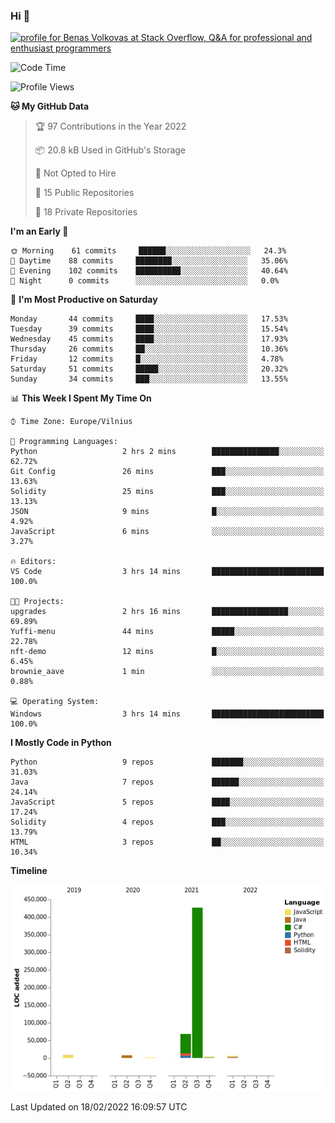 ### Hi 👋
<a href="https://stackoverflow.com/users/14954249/benas-volkovas"><img src="https://stackoverflow.com/users/flair/14954249.png?theme=dark" width="208" height="58" alt="profile for Benas Volkovas at Stack Overflow, Q&amp;A for professional and enthusiast programmers" title="profile for Benas Volkovas at Stack Overflow, Q&amp;A for professional and enthusiast programmers"></a>

<!--START_SECTION:waka-->
![Code Time](http://img.shields.io/badge/Code%20Time-567%20hrs%2011%20mins-blue)

![Profile Views](http://img.shields.io/badge/Profile%20Views-0-blue)

**🐱 My GitHub Data** 

> 🏆 97 Contributions in the Year 2022
 > 
> 📦 20.8 kB Used in GitHub's Storage 
 > 
> 🚫 Not Opted to Hire
 > 
> 📜 15 Public Repositories 
 > 
> 🔑 18 Private Repositories  
 > 
**I'm an Early 🐤** 

```text
🌞 Morning    61 commits     ██████░░░░░░░░░░░░░░░░░░░   24.3% 
🌆 Daytime    88 commits     ████████░░░░░░░░░░░░░░░░░   35.06% 
🌃 Evening    102 commits    ██████████░░░░░░░░░░░░░░░   40.64% 
🌙 Night      0 commits      ░░░░░░░░░░░░░░░░░░░░░░░░░   0.0%

```
📅 **I'm Most Productive on Saturday** 

```text
Monday       44 commits     ████░░░░░░░░░░░░░░░░░░░░░   17.53% 
Tuesday      39 commits     ████░░░░░░░░░░░░░░░░░░░░░   15.54% 
Wednesday    45 commits     ████░░░░░░░░░░░░░░░░░░░░░   17.93% 
Thursday     26 commits     ██░░░░░░░░░░░░░░░░░░░░░░░   10.36% 
Friday       12 commits     █░░░░░░░░░░░░░░░░░░░░░░░░   4.78% 
Saturday     51 commits     █████░░░░░░░░░░░░░░░░░░░░   20.32% 
Sunday       34 commits     ███░░░░░░░░░░░░░░░░░░░░░░   13.55%

```


📊 **This Week I Spent My Time On** 

```text
⌚︎ Time Zone: Europe/Vilnius

💬 Programming Languages: 
Python                   2 hrs 2 mins        ███████████████░░░░░░░░░░   62.72% 
Git Config               26 mins             ███░░░░░░░░░░░░░░░░░░░░░░   13.63% 
Solidity                 25 mins             ███░░░░░░░░░░░░░░░░░░░░░░   13.13% 
JSON                     9 mins              █░░░░░░░░░░░░░░░░░░░░░░░░   4.92% 
JavaScript               6 mins              ░░░░░░░░░░░░░░░░░░░░░░░░░   3.27%

🔥 Editors: 
VS Code                  3 hrs 14 mins       █████████████████████████   100.0%

🐱‍💻 Projects: 
upgrades                 2 hrs 16 mins       █████████████████░░░░░░░░   69.89% 
Yuffi-menu               44 mins             █████░░░░░░░░░░░░░░░░░░░░   22.78% 
nft-demo                 12 mins             █░░░░░░░░░░░░░░░░░░░░░░░░   6.45% 
brownie_aave             1 min               ░░░░░░░░░░░░░░░░░░░░░░░░░   0.88%

💻 Operating System: 
Windows                  3 hrs 14 mins       █████████████████████████   100.0%

```

**I Mostly Code in Python** 

```text
Python                   9 repos             ███████░░░░░░░░░░░░░░░░░░   31.03% 
Java                     7 repos             ██████░░░░░░░░░░░░░░░░░░░   24.14% 
JavaScript               5 repos             ████░░░░░░░░░░░░░░░░░░░░░   17.24% 
Solidity                 4 repos             ███░░░░░░░░░░░░░░░░░░░░░░   13.79% 
HTML                     3 repos             ██░░░░░░░░░░░░░░░░░░░░░░░   10.34%

```


**Timeline**

![Chart not found](https://raw.githubusercontent.com/BenasVolkovas/BenasVolkovas/main/charts/bar_graph.png) 


 Last Updated on 18/02/2022 16:09:57 UTC
<!--END_SECTION:waka-->

